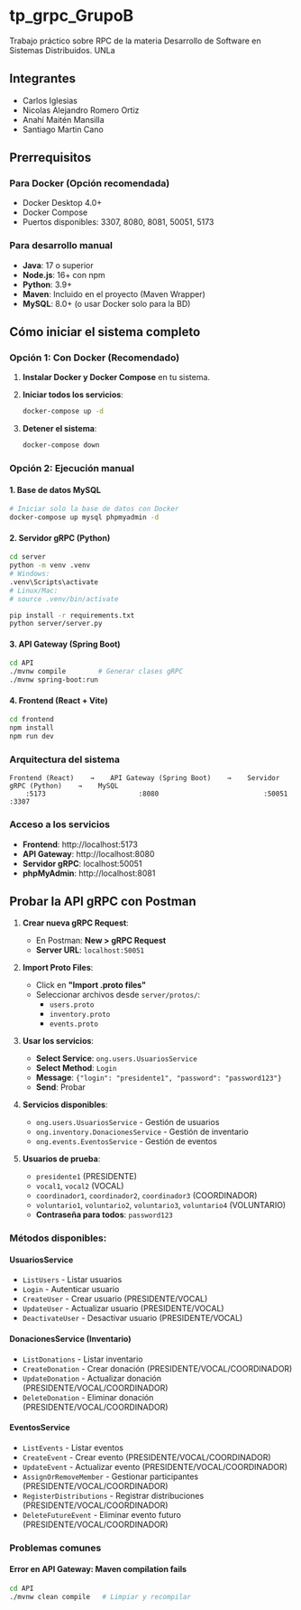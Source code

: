 # tp_grpc_GrupoB

Trabajo práctico sobre RPC de la materia Desarrollo de Software en Sistemas Distribuidos. UNLa

## Integrantes

- Carlos Iglesias
- Nicolas Alejandro Romero Ortiz
- Anahí Maitén Mansilla
- Santiago Martin Cano

## Prerrequisitos

### Para Docker (Opción recomendada)

- Docker Desktop 4.0+
- Docker Compose
- Puertos disponibles: 3307, 8080, 8081, 50051, 5173

### Para desarrollo manual

- **Java**: 17 o superior
- **Node.js**: 16+ con npm
- **Python**: 3.9+
- **Maven**: Incluido en el proyecto (Maven Wrapper)
- **MySQL**: 8.0+ (o usar Docker solo para la BD)

## Cómo iniciar el sistema completo

### Opción 1: Con Docker (Recomendado)

1. **Instalar Docker y Docker Compose** en tu sistema.

2. **Iniciar todos los servicios**:

   ```bash
   docker-compose up -d
   ```

3. **Detener el sistema**:
   ```bash
   docker-compose down
   ```

### Opción 2: Ejecución manual

#### 1. Base de datos MySQL

```bash
# Iniciar solo la base de datos con Docker
docker-compose up mysql phpmyadmin -d
```

#### 2. Servidor gRPC (Python)

```bash
cd server
python -m venv .venv
# Windows:
.venv\Scripts\activate
# Linux/Mac:
# source .venv/bin/activate

pip install -r requirements.txt
python server/server.py
```

#### 3. API Gateway (Spring Boot)

```bash
cd API
./mvnw compile        # Generar clases gRPC
./mvnw spring-boot:run
```

#### 4. Frontend (React + Vite)

```bash
cd frontend
npm install
npm run dev
```

### Arquitectura del sistema

```
Frontend (React)    →    API Gateway (Spring Boot)    →    Servidor gRPC (Python)    →    MySQL
    :5173                       :8080                          :50051                    :3307
```

### Acceso a los servicios

- **Frontend**: http://localhost:5173
- **API Gateway**: http://localhost:8080
- **Servidor gRPC**: localhost:50051
- **phpMyAdmin**: http://localhost:8081

## Probar la API gRPC con Postman

1. **Crear nueva gRPC Request**:

   - En Postman: **New > gRPC Request**
   - **Server URL**: `localhost:50051`

2. **Import Proto Files**:

   - Click en **"Import .proto files"**
   - Seleccionar archivos desde `server/protos/`:
     - `users.proto`
     - `inventory.proto`
     - `events.proto`

3. **Usar los servicios**:

   - **Select Service**: `ong.users.UsuariosService`
   - **Select Method**: `Login`
   - **Message**: `{"login": "presidente1", "password": "password123"}`
   - **Send**: Probar

4. **Servicios disponibles**:

   - `ong.users.UsuariosService` - Gestión de usuarios
   - `ong.inventory.DonacionesService` - Gestión de inventario
   - `ong.events.EventosService` - Gestión de eventos

5. **Usuarios de prueba**:
   - `presidente1` (PRESIDENTE)
   - `vocal1`, `vocal2` (VOCAL)
   - `coordinador1`, `coordinador2`, `coordinador3` (COORDINADOR)
   - `voluntario1`, `voluntario2`, `voluntario3`, `voluntario4` (VOLUNTARIO)
   - **Contraseña para todos**: `password123`

### Métodos disponibles:

#### UsuariosService

- `ListUsers` - Listar usuarios
- `Login` - Autenticar usuario
- `CreateUser` - Crear usuario (PRESIDENTE/VOCAL)
- `UpdateUser` - Actualizar usuario (PRESIDENTE/VOCAL)
- `DeactivateUser` - Desactivar usuario (PRESIDENTE/VOCAL)

#### DonacionesService (Inventario)

- `ListDonations` - Listar inventario
- `CreateDonation` - Crear donación (PRESIDENTE/VOCAL/COORDINADOR)
- `UpdateDonation` - Actualizar donación (PRESIDENTE/VOCAL/COORDINADOR)
- `DeleteDonation` - Eliminar donación (PRESIDENTE/VOCAL/COORDINADOR)

#### EventosService

- `ListEvents` - Listar eventos
- `CreateEvent` - Crear evento (PRESIDENTE/VOCAL/COORDINADOR)
- `UpdateEvent` - Actualizar evento (PRESIDENTE/VOCAL/COORDINADOR)
- `AssignOrRemoveMember` - Gestionar participantes (PRESIDENTE/VOCAL/COORDINADOR)
- `RegisterDistributions` - Registrar distribuciones (PRESIDENTE/VOCAL/COORDINADOR)
- `DeleteFutureEvent` - Eliminar evento futuro (PRESIDENTE/VOCAL/COORDINADOR)

### Problemas comunes

#### Error en API Gateway: Maven compilation fails

```bash
cd API
./mvnw clean compile   # Limpiar y recompilar
```
